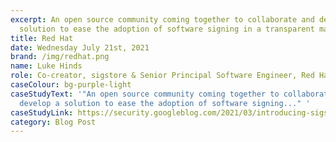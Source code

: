 ```yaml
---
excerpt: An open source community coming together to collaborate and develop a
  solution to ease the adoption of software signing in a transparent manner.
title: Red Hat
date: Wednesday July 21st, 2021
brand: /img/redhat.png
name: Luke Hinds
role: Co-creator, sigstore & Senior Principal Software Engineer, Red Hat
caseColour: bg-purple-light
caseStudyText: '"An open source community coming together to collaborate and
  develop a solution to ease the adoption of software signing..." '
caseStudyLink: https://security.googleblog.com/2021/03/introducing-sigstore-easy-code-signing.html
category: Blog Post
---
```

